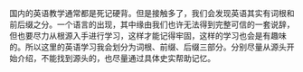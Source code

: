 国内的英语教学通常都是死记硬背。但是接触多了，我们会发现英语其实有词根和前后缀之分。一个语言的出现，其中缘由我们也许无法得到完整可信的一套说辞，但也要尽力从根源入手进行学习，这样才能记得牢固，这样的学习也会是有趣味的。所以这里的英语学习我会划分为词根、前缀、后缀三部分。分别尽量从源头开始介绍，不能找到源头的，也尽量通过具体史实帮助记忆。